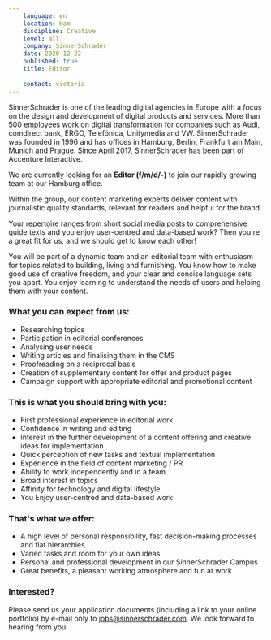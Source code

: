 ```yaml
---
    language: en
    location: Ham
    discipline: Creative
    level: all
    company: SinnerSchrader
    date: 2020-12-22
    published: true
    title: Editor
    
    contact: victoria
---
```


SinnerSchrader is one of the leading digital agencies in Europe with a focus on the design and development of digital products and services. More than 500 employees work on digital transformation for companies such as Audi, comdirect bank, ERGO, Telefónica, Unitymedia and VW. SinnerSchrader was founded in 1996 and has offices in Hamburg, Berlin, Frankfurt am Main, Munich and Prague. Since April 2017, SinnerSchrader has been part of Accenture Interactive.

We are currently looking for an **Editor (f/m/d/-)** to join our rapidly growing team at our Hamburg office.

Within the group, our content marketing experts deliver content with journalistic quality standards, relevant for readers and helpful for the brand. 

Your repertoire ranges from short social media posts to comprehensive guide texts and you enjoy user-centred and data-based work? Then you're a great fit for us, and we should get to know each other!

You will be part of a dynamic team and an editorial team with enthusiasm for topics related to building, living and furnishing. You know how to make good use of creative freedom, and your clear and concise language sets you apart. You enjoy learning to understand the needs of users and helping them with your content. 

### What you can expect from us:

- Researching topics
- Participation in editorial conferences
- Analysing user needs
- Writing articles and finalising them in the CMS
- Proofreading on a reciprocal basis
- Creation of supplementary content for offer and product pages
- Campaign support with appropriate editorial and promotional content

### This is what you should bring with you:

- First professional experience in editorial work
- Confidence in writing and editing
- Interest in the further development of a content offering and creative ideas for implementation
- Quick perception of new tasks and textual implementation
- Experience in the field of content marketing / PR
- Ability to work independently and in a team
- Broad interest in topics
- Affinity for technology and digital lifestyle
- You Enjoy user-centred and data-based work

### That's what we offer:

- A high level of personal responsibility, fast decision-making processes and flat hierarchies.
- Varied tasks and room for your own ideas
- Personal and professional development in our SinnerSchrader Campus
- Great benefits, a pleasant working atmosphere and fun at work

### Interested?

Please send us your application documents (including a link to your online portfolio) by e-mail only to <jobs@sinnerschrader.com>. We look forward to hearing from you.
